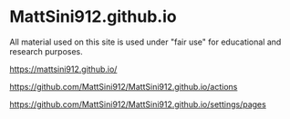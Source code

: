 # MattSini912.github.io

All material used on this site is used under "fair use" for educational and research purposes.

https://mattsini912.github.io/

https://github.com/MattSini912/MattSini912.github.io/actions

https://github.com/MattSini912/MattSini912.github.io/settings/pages
